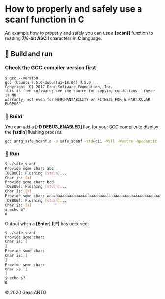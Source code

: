 # How to properly and safely use a scanf function in C

An example how to properly and safely you can use a **[scanf]** function to reading **7/8-bit ASCII** characters in **C** language.

## 🚀 Build and run

### Check the GCC compiler version first

```!
$ gcc --version
gcc (Ubuntu 7.5.0-3ubuntu1~18.04) 7.5.0
Copyright (C) 2017 Free Software Foundation, Inc.
This is free software; see the source for copying conditions.  There is NO
warranty; not even for MERCHANTABILITY or FITNESS FOR A PARTICULAR PURPOSE.
```

### 🚀 Build

You can add a **[-D DEBUG_ENABLED]** flag for your GCC compiler to display the **[stdin]** flushing process.

```bash
gcc antg_safe_scanf.c -o safe_scanf -std=c11 -Wall -Wextra -Wpedantic -D DEBUG_ENABLED
```

### 🚀 Run

```bash
$ ./safe_scanf
Provide some char: abc
[DEBUG]: Flushing [stdin]...
Char is: [a]
Provide some char: bcd
[DEBUG]: Flushing [stdin]...
Char is: [b]
Provide some char: aaaaaaaaaaaaaaaaaaaaaaaaaaaaaaaaaaaaaaaaaaaaaaaaaaaaaaaaaaaaaaaaaaaaa
[DEBUG]: Flushing [stdin]...
Char is: [a]
$ echo $?
0
```

Output when a **[Enter] (LF)** has occurred:

```bash
$ ./safe_scanf
Provide some char:
Char is: [
]
Provide some char:
Char is: [
]
Provide some char:
Char is: [
]
$ echo $?
0
```

&copy; 2020 Gena ANTG
